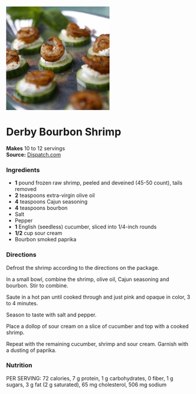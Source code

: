 [![](/images/dc3afa57-d60c-410c-b680-35678c3612a3.jpg)](http://www.dispatch.com/content/graphics/2015/04/28/derby-4.jpg?__scale=w:660%2Ch:487%2Ct:1%2Cc:ffffff%2Cq:80%2Cr:1)

#  Derby Bourbon Shrimp

**Makes** 10 to 12 servings  
**Source:** [Dispatch.com](http://www.dispatch.com/content/stories/food/2015/04/29/derby-bourbon-shrimp.html)

###  Ingredients

  *  **1** pound frozen raw shrimp, peeled and deveined (45-50 count), tails removed
  *   **2** teaspoons extra-virgin olive oil
  *   **4** teaspoons Cajun seasoning
  *   **4** teaspoons bourbon
  * Salt
  * Pepper
  *   **1** English (seedless) cucumber, sliced into 1/4-inch rounds
  *   **1/2** cup sour cream
  * Bourbon smoked paprika

###  Directions

Defrost the shrimp according to the directions on the package.

In a small bowl, combine the shrimp, olive oil, Cajun seasoning and bourbon.
Stir to combine.

Saute in a hot pan until cooked through and just pink and opaque in color, 3
to 4 minutes.

Season to taste with salt and pepper.

Place a dollop of sour cream on a slice of cucumber and top with a cooked
shrimp.

Repeat with the remaining cucumber, shrimp and sour cream. Garnish with a
dusting of paprika.

###  Nutrition

PER SERVING: 72 calories, 7 g protein, 1 g carbohydrates, 0 fiber, 1 g sugars,
3 g fat (2 g saturated), 65 mg cholesterol, 506 mg sodium

